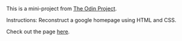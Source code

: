 This is a mini-project from [The Odin Project](https://www.theodinproject.com/home).

Instructions: Reconstruct a google homepage using HTML and CSS.

Check out the page [here](https://gabe-ng.github.io/google-homepage/).
